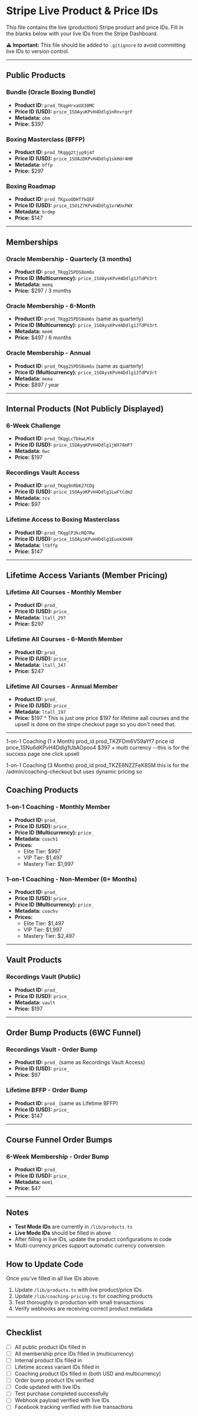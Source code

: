 # Stripe Live Product & Price IDs

This file contains the live (production) Stripe product and price IDs. Fill in the blanks below with your live IDs from the Stripe Dashboard.

**⚠️ Important:** This file should be added to `.gitignore` to avoid committing live IDs to version control.

---

## Public Products

### Bundle (Oracle Boxing Bundle)
- **Product ID:** `prod_TKqgHrxaUX30MC`
- **Price ID (USD):** `price_1SOAyuKPvH4Ddlg1nRnvrgrF`
- **Metadata:** `obm`
- **Price:** $397

### Boxing Masterclass (BFFP)
- **Product ID:** `prod_TKqgg2tjyp9j4f`
- **Price ID (USD):** `price_1SOAzDKPvH4Ddlg1skHdr4H0`
- **Metadata:** `bffp`
- **Price:** $297

### Boxing Roadmap
- **Product ID:** `prod_TKgxoODHTfkQEF`
- **Price ID (USD):** `price_1SO1Z7KPvH4Ddlg1vrWUxFWX`
- **Metadata:** `brdmp`
- **Price:** $147

---

## Memberships

### Oracle Membership - Quarterly (3 months)
- **Product ID:** `prod_TKqg25PDS8om6s`
- **Price ID (Multicurrency):** `price_1SOAysKPvH4Ddlg1JTdPV3rt`
- **Metadata:** `memq`
- **Price:** $297 / 3 months

### Oracle Membership - 6-Month
- **Product ID:** `prod_TKqg25PDS8om6s` (same as quarterly)
- **Price ID (Multicurrency):** `price_1SOAysKPvH4Ddlg1JTdPV3rt`
- **Metadata:** `mem6`
- **Price:** $497 / 6 months

### Oracle Membership - Annual
- **Product ID:** `prod_TKqg25PDS8om6s` (same as quarterly)
- **Price ID (Multicurrency):** `price_1SOAysKPvH4Ddlg1JTdPV3rt`
- **Metadata:** `mema`
- **Price:** $897 / year

---

## Internal Products (Not Publicly Displayed)

### 6-Week Challenge
- **Product ID:** `prod_TKqgLcTbkwLMlK`
- **Price ID (USD):** `price_1SOAyqKPvH4Ddlg1jWX78mP7`
- **Metadata:** `6wc`
- **Price:** $197

### Recordings Vault Access
- **Product ID:** `prod_TKqg9nRbK27CDg`
- **Price ID (USD):** `price_1SOAyoKPvH4Ddlg1LwFtCdm2`
- **Metadata:** `rcv`
- **Price:** $97

### Lifetime Access to Boxing Masterclass
- **Product ID:** `prod_TKqgCP3kcRQ7Rw`
- **Price ID (USD):** `price_1SOAyiKPvH4Ddlg1EuokXH49`
- **Metadata:** `ltbffp`
- **Price:** $147

---

## Lifetime Access Variants (Member Pricing)

### Lifetime All Courses - Monthly Member
- **Product ID:** `prod_`
- **Price ID (USD):** `price_`
- **Metadata:** `ltall_297`
- **Price:** $297

### Lifetime All Courses - 6-Month Member
- **Product ID:** `prod_`
- **Price ID (USD):** `price_`
- **Metadata:** `ltall_247`
- **Price:** $247

### Lifetime All Courses - Annual Member
- **Product ID:** `prod_`
- **Price ID (USD):** `price_`
- **Metadata:** `ltall_197`
- **Price:** $197
^ This is just one price $197 for lifetime aall courses and the upsell is done on the stripe checkout page so you don't need that.
---

1-on-1 Coaching (1 x Month) prod_id prod_TKZFDm6V59aYf7 price id price_1SNu6dKPvH4Ddlg1UbAOpoo4 $397 + multi currency --this is for the success page one click upsell

1-on-1 Coaching (3 Months) prod_id prod_TKZE6NZZFeK8SM this is for the /admin/coaching-checkout but uses dynamic pricing so

## Coaching Products

### 1-on-1 Coaching - Monthly Member
- **Product ID:** `prod_`
- **Price ID (USD):** `price_`
- **Price ID (Multicurrency):** `price_`
- **Metadata:** `coach1`
- **Prices:**
  - Elite Tier: $997
  - VIP Tier: $1,497
  - Mastery Tier: $1,997

### 1-on-1 Coaching - Non-Member (6+ Months)
- **Product ID:** `prod_`
- **Price ID (USD):** `price_`
- **Price ID (Multicurrency):** `price_`
- **Metadata:** `coachv`
- **Prices:**
  - Elite Tier: $1,497
  - VIP Tier: $1,997
  - Mastery Tier: $2,497

---

## Vault Products

### Recordings Vault (Public)
- **Product ID:** `prod_`
- **Price ID (USD):** `price_`
- **Metadata:** `vault`
- **Price:** $197

---

## Order Bump Products (6WC Funnel)

### Recordings Vault - Order Bump
- **Product ID:** `prod_` (same as Recordings Vault Access)
- **Price ID (USD):** `price_`
- **Price:** $97

### Lifetime BFFP - Order Bump
- **Product ID:** `prod_` (same as Lifetime BFFP)
- **Price ID (USD):** `price_`
- **Price:** $147

---

## Course Funnel Order Bumps

### 6-Week Membership - Order Bump
- **Product ID:** `prod_`
- **Price ID (USD):** `price_`
- **Metadata:** `mem1`
- **Price:** $47

---

## Notes

- **Test Mode IDs** are currently in `/lib/products.ts`
- **Live Mode IDs** should be filled in above
- After filling in live IDs, update the product configurations in code
- Multi-currency prices support automatic currency conversion

## How to Update Code

Once you've filled in all live IDs above:

1. Update `/lib/products.ts` with live product/price IDs
2. Update `/lib/coaching-pricing.ts` for coaching products
3. Test thoroughly in production with small transactions
4. Verify webhooks are receiving correct product metadata

---

## Checklist

- [ ] All public product IDs filled in
- [ ] All membership price IDs filled in (multicurrency)
- [ ] Internal product IDs filled in
- [ ] Lifetime access variant IDs filled in
- [ ] Coaching product IDs filled in (both USD and multicurrency)
- [ ] Order bump product IDs verified
- [ ] Code updated with live IDs
- [ ] Test purchase completed successfully
- [ ] Webhook payload verified with live IDs
- [ ] Facebook tracking verified with live transactions
